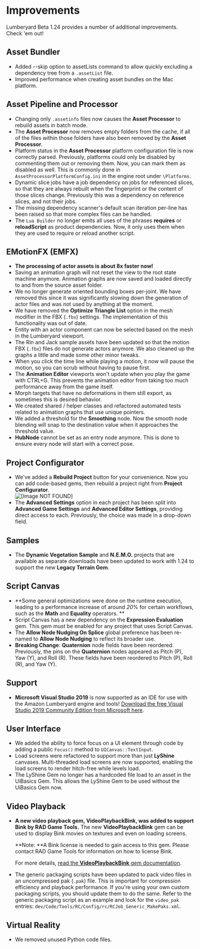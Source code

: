 # Improvements<a name="lumberyard-v1.24-improvements-changes"></a>

Lumberyard Beta 1\.24 provides a number of additional improvements\. Check 'em out\!

## Asset Bundler<a name="asset-bundler-changes-v1.24"></a>
+ Added \-\-skip option to assetLists command to allow quickly excluding a dependency tree from a `.assetList` file\.
+ Improved performance when creating asset bundles on the Mac platform\.

## Asset Pipeline and Processor<a name="asset-pipeline-changes-v1.24"></a>
+ Changing only `.assetinfo` files now causes the **Asset Processor** to rebuild assets in batch mode\.
+ The **Asset Processor** now removes empty folders from the cache, if all of the files within those folders have also been removed by the **Asset Processor**\.
+ Platform status in the **Asset Processor** platform configuration file is now correctly parsed\. Previously, platforms could only be disabled by commenting them out or removing them\. Now, you can mark them as disabled as well\. This is commonly done in `AssetProcessorPlatformConfig.ini` in the engine root under `\Platforms`\. 
+ Dynamic slice jobs have a job dependency on jobs for referenced slices, so that they are always rebuilt when the fingerprint or the content of those slices change\. Previously this was a dependency on reference slices, and not their jobs\. 
+ The missing dependency scanner's default scan iteration per\-line has been raised so that more complex files can be handled\. 
+ The `Lua Builder` no longer emits all uses of the phrases **requires** or **reloadScript** as product dependencies\. Now, it only uses them when they are used to require or reload another script\. 

## EMotionFX \(EMFX\)<a name="emfx-changes-v1.24"></a>
+ **The processing of actor assets is about 8x faster now\!**
+  Saving an animation graph will not reset the view to the root state machine anymore\. Animation graphs are now saved and loaded directly to and from the source asset folder\. 
+  We no longer generate oriented bounding boxes per\-joint\. We have removed this since it was significantly slowing down the generation of actor files and was not used by anything at the moment\. 
+  We have removed the **Optimize Triangle List** option in the mesh modifier in the FBX \(`.fbx`\) settings\. The implementation of this functionality was out of date\.
+  Entity with an actor component can now be selected based on the mesh in the Lumberyard viewport\. 
+  The Rin and Jack sample assets have been updated so that the motion FBX \(`.fbx`\) files do not generate actors anymore\. We also cleaned up the graphs a little and made some other minor tweaks\. 
+  When you click the time line while playing a motion, it now will pause the motion, so you can scrub without having to pause first\. 
+  The **Animation Editor** viewports won't update when you play the game with CTRL\+G\. This prevents the animation editor from taking too much performance away from the game itself\. 
+ Morph targets that have no deformations in them still export, as sometimes this is desired behavior\. 
+  We created shared / helper classes and refactored automated tests related to animation graphs that use unique pointers\. 
+  We added a threshold for the **Smoothing** node\. Now the smooth node blending will snap to the destination value when it approaches the threshold value\. 
+  **HubNode** cannot be set as an entry node anymore\. This is done to ensure every node will start with a correct pose\. 

## Project Configurator<a name="project-configurator-changes-v1.24"></a>
+ We've added a **Rebuild Project** button for your convenience\. Now you can add code\-based gems, then rebuild a project right from **Project Configurator**\.  
![\[Image NOT FOUND\]](http://docs.aws.amazon.com/lumberyard/latest/releasenotes/images/1-24/configurator-rebuild-project.png)
+ The **Advanced Settings** option in each project has been split into **Advanced Game Settings** and **Advanced Editor Settings**, providing direct access to each\. Previously, the choice was made in a drop\-down field\.

## Samples<a name="samples-changes-v1.24"></a>
+ The **Dynamic Vegetation Sample** and **N\.E\.M\.O\.** projects that are available as separate downloads have been updated to work with 1\.24 to support the new **Legacy Terrain Gem**\. 

## Script Canvas<a name="script-canvas-changes-v1.24"></a>
+ **Some general optimizations were done on the runtime execution, leading to a performance increase of around *20*% for certain workflows, such as the **Math** and **Equality** operators\. **
+ Script Canvas has a new dependency on the **Expression Evaluation** gem\. This gem must be enabled for any project that uses Script Canvas\. 
+ The **Allow Node Nudging On Splice** global preference has been re\-named to **Allow Node Nudging** to reflect its broader use\. 
+ **Breaking Change**: **Quaternion** node fields have been reordered\. Previously, the pins on the **Quaternion** nodes appeared as Pitch \(P\), Yaw \(Y\), and Roll \(R\)\. These fields have been reordered to Pitch \(P\), Roll \(R\), and Yaw \(Y\)\. 

## Support<a name="support-changes-v1.24"></a>
+ **Microsoft Visual Studio 2019** is now supported as an IDE for use with the Amazon Lumberyard engine and tools\! [Download the free Visual Studio 2019 Community Edition from Microsoft here](https://visualstudio.microsoft.com/vs/community/)\.

## User Interface<a name="ui-changes-v1.24"></a>
+ We added the ability to force focus on a UI element through code by adding a public `Focus()` method to `UICanvas::TextInput`\. 
+ Load screens were refactored to support more than just **LyShine** canvases\. Multi\-threaded load screens are now supported, enabling the load screens to render hitch\-free while levels load\. 
+ The LyShine Gem no longer has a hardcoded file load to an asset in the UiBasics Gem\. This allows the LyShine Gem to be used without the UiBasics Gem now\.

## Video Playback<a name="video-playback-changes-v1.24"></a>
+ **A new video playback gem, **VideoPlaybackBink**, was added to support Bink by RAD Game Tools\.** The new **VideoPlaybackBink** gem can be used to display Bink movies on textures and even on loading screens\. 

  **Note: **A Bink license is needed to gain access to this gem\. Please contact RAD Game Tools for information on how to license Bink\. 

  For more details, [read the **VideoPlaybackBink** gem documentation](https://docs.aws.amazon.com/lumberyard/latest/userguide/gems-system-gem-videoplayback-bink.html)\.
+ The generic packaging scripts have been updated to pack video files in an uncompressed pak \(`.pak`\) file\. This is important for compression efficiency and playback performance\. If you're using your own custom packaging scripts, you should update them to do the same\. Refer to the generic packaging script as an example and look for the `video_pak` entries: `dev/Code/Tools/RC/Config/rc/RCJob_Generic_MakePaks.xml`\.

## Virtual Reality<a name="vr-changes-v1.24"></a>
+ We removed unused Python code files\.